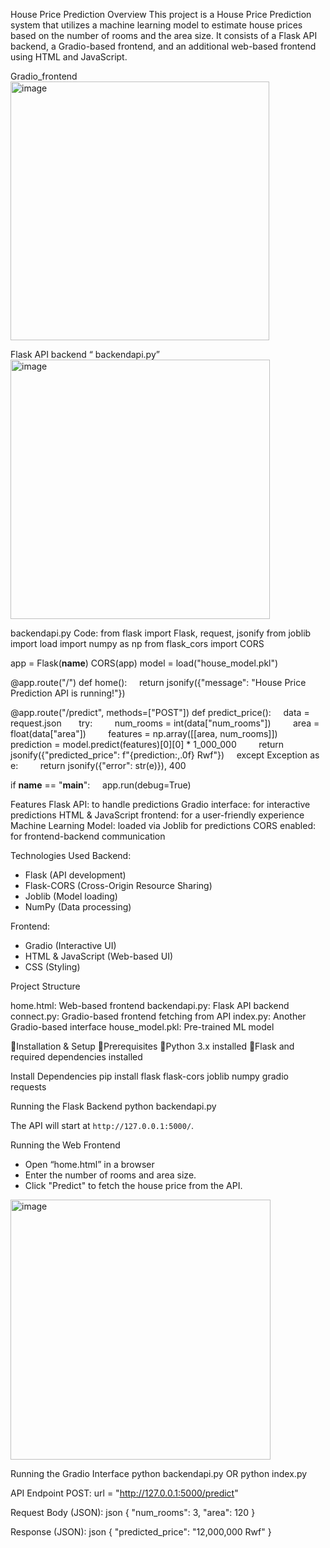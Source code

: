 House Price Prediction
Overview
This project is a House Price Prediction system that utilizes a machine learning model to estimate house prices based on the number of rooms and the area size. It consists of a Flask API backend, a Gradio-based frontend, and an additional web-based frontend using HTML and JavaScript.

Gradio_frontend
<img width="414" alt="image" src="https://github.com/user-attachments/assets/d884e7e4-72db-4826-8a35-205d5c869617" />


Flask API backend “ backendapi.py”
<img width="415" alt="image" src="https://github.com/user-attachments/assets/b9cc335b-f440-42c3-9001-98a1df7dac0e" />

backendapi.py
Code:
from flask import Flask, request, jsonify
from joblib import load
import numpy as np
from flask_cors import CORS

app = Flask(__name__)
CORS(app) 
model = load("house_model.pkl")

@app.route("/")
def home():
    return jsonify({"message": "House Price Prediction API is running!"})

@app.route("/predict", methods=["POST"])
def predict_price():
    data = request.json  
    try:
        num_rooms = int(data["num_rooms"])
        area = float(data["area"])
        features = np.array([[area, num_rooms]])
        prediction = model.predict(features)[0][0] * 1_000_000
        return jsonify({"predicted_price": f"{prediction:,.0f} Rwf"})
    except Exception as e:
        return jsonify({"error": str(e)}), 400

if __name__ == "__main__":
    app.run(debug=True)


Features
Flask API: to handle predictions
Gradio interface: for interactive predictions
HTML & JavaScript frontend: for a user-friendly experience
Machine Learning Model: loaded via Joblib for predictions
CORS enabled: for frontend-backend communication

 Technologies Used
 Backend:
- Flask (API development)
- Flask-CORS (Cross-Origin Resource Sharing)
- Joblib (Model loading)
- NumPy (Data processing)

 Frontend:
- Gradio (Interactive UI)
- HTML & JavaScript (Web-based UI)
- CSS (Styling)

 Project Structure

 home.html: Web-based frontend
 backendapi.py: Flask API backend
 connect.py: Gradio-based frontend fetching from API
 index.py: Another Gradio-based interface
 house_model.pkl: Pre-trained ML model


Installation & Setup
Prerequisites
Python 3.x installed
Flask and required dependencies installed

 Install Dependencies
pip install flask flask-cors joblib numpy gradio requests

 Running the Flask Backend
python backendapi.py

The API will start at `http://127.0.0.1:5000/`.


 Running the Web Frontend
- Open “home.html” in a browser
- Enter the number of rooms and area size.
- Click "Predict" to fetch the house price from the API.
  
<img width="416" alt="image" src="https://github.com/user-attachments/assets/7b8d2220-47ec-4a75-9f6a-afd6706fe055" />


 Running the Gradio Interface
python backendapi.py
OR
python index.py

 API Endpoint
POST: url = "http://127.0.0.1:5000/predict"

   Request Body (JSON):
   json
    {
      "num_rooms": 3,
      "area": 120
    }
    
   Response (JSON):
   json
    {
      "predicted_price": "12,000,000 Rwf"
    }
  
